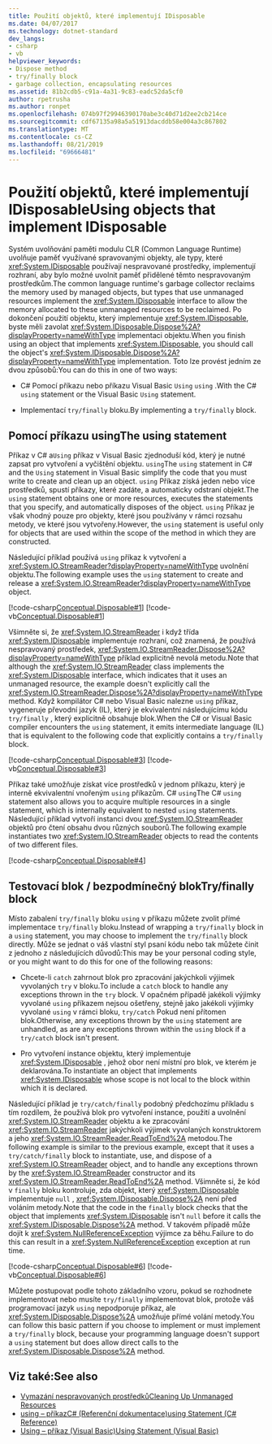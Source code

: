 ```yaml
---
title: Použití objektů, které implementují IDisposable
ms.date: 04/07/2017
ms.technology: dotnet-standard
dev_langs:
- csharp
- vb
helpviewer_keywords:
- Dispose method
- try/finally block
- garbage collection, encapsulating resources
ms.assetid: 81b2cdb5-c91a-4a31-9c83-eadc52da5cf0
author: rpetrusha
ms.author: ronpet
ms.openlocfilehash: 074b97f29946390170abe3c40d71d2ee2cb214ce
ms.sourcegitcommit: cdf67135a98a5a51913dacddb58e004a3c867802
ms.translationtype: MT
ms.contentlocale: cs-CZ
ms.lasthandoff: 08/21/2019
ms.locfileid: "69666481"
---
```

# <a name="using-objects-that-implement-idisposable"></a><span data-ttu-id="6f99c-102">Použití objektů, které implementují IDisposable</span><span class="sxs-lookup"><span data-stu-id="6f99c-102">Using objects that implement IDisposable</span></span>

<span data-ttu-id="6f99c-103">Systém uvolňování paměti modulu CLR (Common Language Runtime) uvolňuje paměť využívané spravovanými objekty, ale typy, které <xref:System.IDisposable> používají nespravované prostředky, implementují rozhraní, aby bylo možné uvolnit paměť přidělené těmto nespravovaným prostředkům.</span><span class="sxs-lookup"><span data-stu-id="6f99c-103">The common language runtime's garbage collector reclaims the memory used by managed objects, but types that use unmanaged resources implement the <xref:System.IDisposable> interface to allow the memory allocated to these unmanaged resources to be reclaimed.</span></span> <span data-ttu-id="6f99c-104">Po dokončení použití objektu, který implementuje <xref:System.IDisposable>, byste měli zavolat <xref:System.IDisposable.Dispose%2A?displayProperty=nameWithType> implementaci objektu.</span><span class="sxs-lookup"><span data-stu-id="6f99c-104">When you finish using an object that implements <xref:System.IDisposable>, you should call the object's <xref:System.IDisposable.Dispose%2A?displayProperty=nameWithType> implementation.</span></span> <span data-ttu-id="6f99c-105">Toto lze provést jedním ze dvou způsobů:</span><span class="sxs-lookup"><span data-stu-id="6f99c-105">You can do this in one of two ways:</span></span>  
  
* <span data-ttu-id="6f99c-106">C# Pomocí příkazu nebo příkazu Visual Basic `Using` `using` .</span><span class="sxs-lookup"><span data-stu-id="6f99c-106">With the C# `using` statement or the Visual Basic `Using` statement.</span></span>  
  
* <span data-ttu-id="6f99c-107">Implementací `try/finally` bloku.</span><span class="sxs-lookup"><span data-stu-id="6f99c-107">By implementing a `try/finally` block.</span></span>  

## <a name="the-using-statement"></a><span data-ttu-id="6f99c-108">Pomocí příkazu using</span><span class="sxs-lookup"><span data-stu-id="6f99c-108">The using statement</span></span>

<span data-ttu-id="6f99c-109">Příkaz v C# a`Using` příkaz v Visual Basic zjednoduší kód, který je nutné zapsat pro vytvoření a vyčištění objektu. `using`</span><span class="sxs-lookup"><span data-stu-id="6f99c-109">The `using` statement in C# and the `Using` statement in Visual Basic simplify the code that you must write to create and clean up an object.</span></span> <span data-ttu-id="6f99c-110">`using` Příkaz získá jeden nebo více prostředků, spustí příkazy, které zadáte, a automaticky odstraní objekt.</span><span class="sxs-lookup"><span data-stu-id="6f99c-110">The `using` statement obtains one or more resources, executes the statements that you specify, and automatically disposes of the object.</span></span> <span data-ttu-id="6f99c-111">`using` Příkaz je však vhodný pouze pro objekty, které jsou používány v rámci rozsahu metody, ve které jsou vytvořeny.</span><span class="sxs-lookup"><span data-stu-id="6f99c-111">However, the `using` statement is useful only for objects that are used within the scope of the method in which they are constructed.</span></span>  
  
<span data-ttu-id="6f99c-112">Následující příklad používá `using` příkaz k vytvoření a <xref:System.IO.StreamReader?displayProperty=nameWithType> uvolnění objektu.</span><span class="sxs-lookup"><span data-stu-id="6f99c-112">The following example uses the `using` statement to create and release a <xref:System.IO.StreamReader?displayProperty=nameWithType> object.</span></span>  
  
[!code-csharp[Conceptual.Disposable#1](../../../samples/snippets/csharp/VS_Snippets_CLR/conceptual.disposable/cs/using1.cs#1)]
[!code-vb[Conceptual.Disposable#1](../../../samples/snippets/visualbasic/VS_Snippets_CLR/conceptual.disposable/vb/using1.vb#1)]  
  
<span data-ttu-id="6f99c-113">Všimněte si, že <xref:System.IO.StreamReader> i když třída <xref:System.IDisposable> implementuje rozhraní, což znamená, že používá nespravovaný prostředek, <xref:System.IO.StreamReader.Dispose%2A?displayProperty=nameWithType> příklad explicitně nevolá metodu.</span><span class="sxs-lookup"><span data-stu-id="6f99c-113">Note that although the <xref:System.IO.StreamReader> class implements the <xref:System.IDisposable> interface, which indicates that it uses an unmanaged resource, the example doesn't explicitly call the <xref:System.IO.StreamReader.Dispose%2A?displayProperty=nameWithType> method.</span></span> <span data-ttu-id="6f99c-114">Když kompilátor C# nebo Visual Basic nalezne `using` příkaz, vygeneruje převodní jazyk (IL), který je ekvivalentní následujícímu kódu `try/finally` , který explicitně obsahuje blok.</span><span class="sxs-lookup"><span data-stu-id="6f99c-114">When the C# or Visual Basic compiler encounters the `using` statement, it emits intermediate language (IL) that is equivalent to the following code that explicitly contains a `try/finally` block.</span></span>  
  
[!code-csharp[Conceptual.Disposable#3](../../../samples/snippets/csharp/VS_Snippets_CLR/conceptual.disposable/cs/using3.cs#3)]
[!code-vb[Conceptual.Disposable#3](../../../samples/snippets/visualbasic/VS_Snippets_CLR/conceptual.disposable/vb/using3.vb#3)]  
  
<span data-ttu-id="6f99c-115">Příkaz také umožňuje získat více prostředků v jednom příkazu, který je interně ekvivalentní vnořeným `using` příkazům. C# `using`</span><span class="sxs-lookup"><span data-stu-id="6f99c-115">The C# `using` statement also allows you to acquire multiple resources in a single statement, which is internally equivalent to nested `using` statements.</span></span> <span data-ttu-id="6f99c-116">Následující příklad vytvoří instanci dvou <xref:System.IO.StreamReader> objektů pro čtení obsahu dvou různých souborů.</span><span class="sxs-lookup"><span data-stu-id="6f99c-116">The following example instantiates two <xref:System.IO.StreamReader> objects to read the contents of two different files.</span></span>  
  
[!code-csharp[Conceptual.Disposable#4](../../../samples/snippets/csharp/VS_Snippets_CLR/conceptual.disposable/cs/using4.cs#4)]

## <a name="tryfinally-block"></a><span data-ttu-id="6f99c-117">Testovací blok / bezpodmínečný blok</span><span class="sxs-lookup"><span data-stu-id="6f99c-117">Try/finally block</span></span>

<span data-ttu-id="6f99c-118">Místo zabalení `try/finally` bloku `using` v příkazu můžete zvolit přímé implementace `try/finally` bloku.</span><span class="sxs-lookup"><span data-stu-id="6f99c-118">Instead of wrapping a `try/finally` block in a `using` statement, you may choose to implement the `try/finally` block directly.</span></span> <span data-ttu-id="6f99c-119">Může se jednat o váš vlastní styl psaní kódu nebo tak můžete činit z jednoho z následujících důvodů:</span><span class="sxs-lookup"><span data-stu-id="6f99c-119">This may be your personal coding style, or you might want to do this for one of the following reasons:</span></span>  
  
* <span data-ttu-id="6f99c-120">Chcete-li `catch` zahrnout blok pro zpracování jakýchkoli výjimek vyvolaných `try` v bloku.</span><span class="sxs-lookup"><span data-stu-id="6f99c-120">To include a `catch` block to handle any exceptions thrown in the `try` block.</span></span> <span data-ttu-id="6f99c-121">V opačném případě jakékoli výjimky vyvolané `using` příkazem nejsou ošetřeny, stejně jako jakékoli výjimky vyvolané `using` v rámci bloku, `try/catch` Pokud není přítomen blok.</span><span class="sxs-lookup"><span data-stu-id="6f99c-121">Otherwise, any exceptions thrown by the `using` statement are unhandled, as are any exceptions thrown within the `using` block if a `try/catch` block isn't present.</span></span>  
  
* <span data-ttu-id="6f99c-122">Pro vytvoření instance objektu, který implementuje <xref:System.IDisposable> , jehož obor není místní pro blok, ve kterém je deklarována.</span><span class="sxs-lookup"><span data-stu-id="6f99c-122">To instantiate an object that implements <xref:System.IDisposable> whose scope is not local to the block within which it is declared.</span></span>  
  
<span data-ttu-id="6f99c-123">Následující příklad je `try/catch/finally` podobný předchozímu příkladu s tím rozdílem, že používá blok pro vytvoření instance, použití a uvolnění <xref:System.IO.StreamReader> objektu a ke zpracování <xref:System.IO.StreamReader> jakýchkoli výjimek vyvolaných konstruktorem a jeho <xref:System.IO.StreamReader.ReadToEnd%2A> metodou.</span><span class="sxs-lookup"><span data-stu-id="6f99c-123">The following example is similar to the previous example, except that it uses a `try/catch/finally` block to instantiate, use, and dispose of a <xref:System.IO.StreamReader> object, and to handle any exceptions thrown by the <xref:System.IO.StreamReader> constructor and its <xref:System.IO.StreamReader.ReadToEnd%2A> method.</span></span> <span data-ttu-id="6f99c-124">Všimněte si, že kód v `finally` bloku kontroluje, zda objekt, který <xref:System.IDisposable> implementuje `null` , <xref:System.IDisposable.Dispose%2A> není před voláním metody.</span><span class="sxs-lookup"><span data-stu-id="6f99c-124">Note that the code in the `finally` block checks that the object that implements <xref:System.IDisposable> isn't `null` before it calls the <xref:System.IDisposable.Dispose%2A> method.</span></span> <span data-ttu-id="6f99c-125">V takovém případě může dojít k <xref:System.NullReferenceException> výjimce za běhu.</span><span class="sxs-lookup"><span data-stu-id="6f99c-125">Failure to do this can result in a <xref:System.NullReferenceException> exception at run time.</span></span>  
  
[!code-csharp[Conceptual.Disposable#6](../../../samples/snippets/csharp/VS_Snippets_CLR/conceptual.disposable/cs/using5.cs#6)]
[!code-vb[Conceptual.Disposable#6](../../../samples/snippets/visualbasic/VS_Snippets_CLR/conceptual.disposable/vb/using5.vb#6)]  
  
<span data-ttu-id="6f99c-126">Můžete postupovat podle tohoto základního vzoru, pokud se rozhodnete implementovat nebo musíte `try/finally` implementovat blok, protože váš programovací jazyk `using` nepodporuje příkaz, ale <xref:System.IDisposable.Dispose%2A> umožňuje přímé volání metody.</span><span class="sxs-lookup"><span data-stu-id="6f99c-126">You can follow this basic pattern if you choose to implement or must implement a `try/finally` block, because your programming language doesn't support a `using` statement but does allow direct calls to the <xref:System.IDisposable.Dispose%2A> method.</span></span> 
  
## <a name="see-also"></a><span data-ttu-id="6f99c-127">Viz také:</span><span class="sxs-lookup"><span data-stu-id="6f99c-127">See also</span></span>

- [<span data-ttu-id="6f99c-128">Vymazání nespravovaných prostředků</span><span class="sxs-lookup"><span data-stu-id="6f99c-128">Cleaning Up Unmanaged Resources</span></span>](../../../docs/standard/garbage-collection/unmanaged.md)
- [<span data-ttu-id="6f99c-129">using – příkazC# (Referenční dokumentace)</span><span class="sxs-lookup"><span data-stu-id="6f99c-129">using Statement (C# Reference)</span></span>](../../csharp/language-reference/keywords/using-statement.md)
- [<span data-ttu-id="6f99c-130">Using – příkaz (Visual Basic)</span><span class="sxs-lookup"><span data-stu-id="6f99c-130">Using Statement (Visual Basic)</span></span>](../../visual-basic/language-reference/statements/using-statement.md)
